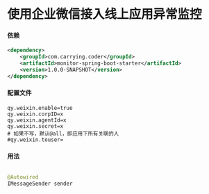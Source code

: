 # 使用企业微信接入线上应用异常监控

#### 依赖
```xml
<dependency>
    <groupId>com.carrying.coder</groupId>
    <artifactId>monitor-spring-boot-starter</artifactId>
    <version>1.0.0-SNAPSHOT</version>
</dependency>
```


#### 配置文件
```properties
qy.weixin.enable=true
qy.weixin.corpID=x
qy.weixin.agentId=x
qy.weixin.secret=x
# 如果不写，默认@all，即应用下所有关联的人
#qy.weixin.touser=
``` 


#### 用法
```java

@Autowired
IMessageSender sender

```